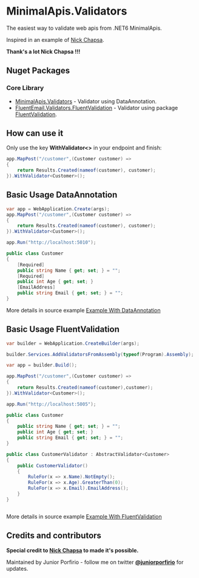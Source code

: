 # MinimalApis.Validators
The easiest way to validate web apis from .NET6 MinimalApis.

Inspired in an example of [Nick Chapsa](https://github.com/Elfocrash).

<b>Thank's a lot Nick Chapsa !!!</b>

## Nuget Packages

### Core Library

* [MinimalApis.Validators](src/MinimalApis.Validators/DataAnnotationValidatorExtension.cs) - Validator using DataAnnotation.
* [FluentEmail.Validators.FluentValidation](src/MinimalValidator/FluentValidationExtension.cs) - Validator using package [FluentValidation](https://fluentvalidation.net/).

## How can use it
Only use the key <b>WithValidator<></b> in your endpoint and finish:
```csharp
app.MapPost("/customer",(Customer customer) =>
{
    return Results.Created(nameof(customer), customer);
}).WithValidator<Customer>();
```

## Basic Usage DataAnnotation

```csharp
var app = WebApplication.Create(args);
app.MapPost("/customer",(Customer customer) =>
{
    return Results.Created(nameof(customer), customer);
}).WithValidator<Customer>();

app.Run("http://localhost:5010");

public class Customer
{
    [Required]
    public string Name { get; set; } = "";
    [Required]
    public int Age { get; set; }
    [EmailAddress]
    public string Email { get; set; } = "";
}


```
More details in source example [Example With DataAnnotation](samples/ExampleWithValidatorDataAnnotation)


## Basic Usage FluentValidation

```csharp
var builder = WebApplication.CreateBuilder(args);

builder.Services.AddValidatorsFromAssembly(typeof(Program).Assembly);

var app = builder.Build();

app.MapPost("/customer",(Customer customer) =>
{
    return Results.Created(nameof(customer),customer);
}).WithValidator<Customer>();

app.Run("http://localhost:5005");

public class Customer
{
    public string Name { get; set; } = "";
    public int Age { get; set; }
    public string Email { get; set; } = "";
}

public class CustomerValidator : AbstractValidator<Customer>
{
    public CustomerValidator()
    {
        RuleFor(x => x.Name).NotEmpty();
        RuleFor(x => x.Age).GreaterThan(0);
        RuleFor(x => x.Email).EmailAddress();
    }
}



```
More details in source example [Example With FluentValidation](samples/ExampleWithValidatorFluentValidation)

## Credits and contributors


<b>Special credit to [Nick Chapsa](https://github.com/Elfocrash) to made it's possible.</b>


Maintained by Junior Porfirio - follow me  on twitter **[@juniorporfirio](https://twitter.com/juniorporfirio)** for updates.
